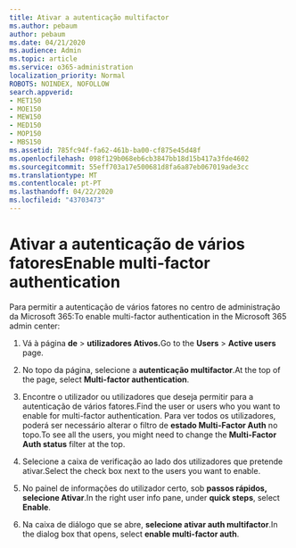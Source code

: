 ```yaml
---
title: Ativar a autenticação multifactor
ms.author: pebaum
author: pebaum
ms.date: 04/21/2020
ms.audience: Admin
ms.topic: article
ms.service: o365-administration
localization_priority: Normal
ROBOTS: NOINDEX, NOFOLLOW
search.appverid:
- MET150
- MOE150
- MEW150
- MED150
- MOP150
- MBS150
ms.assetid: 785fc94f-fa62-461b-ba00-cf875e45d48f
ms.openlocfilehash: 098f129b068eb6cb3847bb18d15b417a3fde4602
ms.sourcegitcommit: 55eff703a17e500681d8fa6a87eb067019ade3cc
ms.translationtype: MT
ms.contentlocale: pt-PT
ms.lasthandoff: 04/22/2020
ms.locfileid: "43703473"
---
```

# <a name="enable-multi-factor-authentication"></a><span data-ttu-id="bec73-102">Ativar a autenticação de vários fatores</span><span class="sxs-lookup"><span data-stu-id="bec73-102">Enable multi-factor authentication</span></span>

<span data-ttu-id="bec73-103">Para permitir a autenticação de vários fatores no centro de administração da Microsoft 365:</span><span class="sxs-lookup"><span data-stu-id="bec73-103">To enable multi-factor authentication in the Microsoft 365 admin center:</span></span>

1. <span data-ttu-id="bec73-104">Vá à página **de** \> **utilizadores Ativos.**</span><span class="sxs-lookup"><span data-stu-id="bec73-104">Go to the **Users** \> **Active users** page.</span></span>
    
2. <span data-ttu-id="bec73-105">No topo da página, selecione a **autenticação multifactor**.</span><span class="sxs-lookup"><span data-stu-id="bec73-105">At the top of the page, select **Multi-factor authentication**.</span></span> 
    
3. <span data-ttu-id="bec73-106">Encontre o utilizador ou utilizadores que deseja permitir para a autenticação de vários fatores.</span><span class="sxs-lookup"><span data-stu-id="bec73-106">Find the user or users who you want to enable for multi-factor authentication.</span></span> <span data-ttu-id="bec73-107">Para ver todos os utilizadores, poderá ser necessário alterar o filtro de **estado Multi-Factor Auth** no topo.</span><span class="sxs-lookup"><span data-stu-id="bec73-107">To see all the users, you might need to change the **Multi-Factor Auth status** filter at the top.</span></span>
    
4. <span data-ttu-id="bec73-108">Selecione a caixa de verificação ao lado dos utilizadores que pretende ativar.</span><span class="sxs-lookup"><span data-stu-id="bec73-108">Select the check box next to the users you want to enable.</span></span>
    
5.  <span data-ttu-id="bec73-109">No painel de informações do utilizador certo, sob **passos rápidos,** **selecione Ativar**.</span><span class="sxs-lookup"><span data-stu-id="bec73-109">In the right user info pane, under **quick steps**, select **Enable**.</span></span> 
    
6. <span data-ttu-id="bec73-110">Na caixa de diálogo que se abre, **selecione ativar auth multifactor**.</span><span class="sxs-lookup"><span data-stu-id="bec73-110">In the dialog box that opens, select **enable multi-factor auth**.</span></span> 
    

